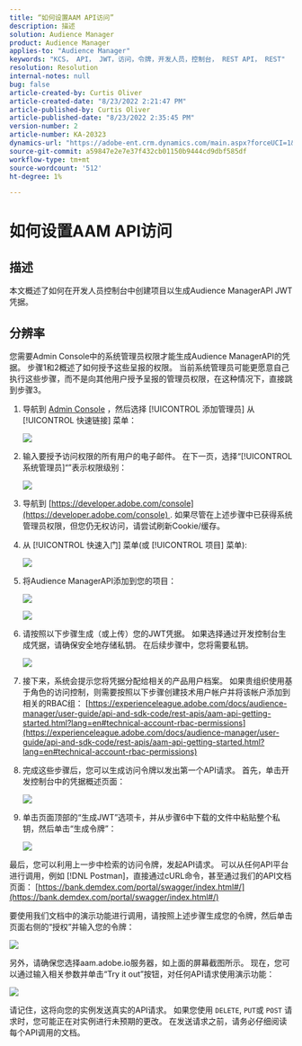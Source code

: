```yaml
---
title: “如何设置AAM API访问”
description: 描述
solution: Audience Manager
product: Audience Manager
applies-to: "Audience Manager"
keywords: "KCS， API， JWT，访问，令牌，开发人员，控制台， REST API， REST"
resolution: Resolution
internal-notes: null
bug: false
article-created-by: Curtis Oliver
article-created-date: "8/23/2022 2:21:47 PM"
article-published-by: Curtis Oliver
article-published-date: "8/23/2022 2:35:45 PM"
version-number: 2
article-number: KA-20323
dynamics-url: "https://adobe-ent.crm.dynamics.com/main.aspx?forceUCI=1&pagetype=entityrecord&etn=knowledgearticle&id=494ec7ea-ee22-ed11-b83e-0022480868ff"
source-git-commit: a59847e2e7e37f432cb01150b9444cd9dbf585df
workflow-type: tm+mt
source-wordcount: '512'
ht-degree: 1%

---
```


# 如何设置AAM API访问

## 描述

本文概述了如何在开发人员控制台中创建项目以生成Audience ManagerAPI JWT凭据。

## 分辨率

您需要Admin Console中的系统管理员权限才能生成Audience ManagerAPI的凭据。 步骤1和2概述了如何授予这些呈报的权限。 当前系统管理员可能更愿意自己执行这些步骤，而不是向其他用户授予呈报的管理员权限，在这种情况下，直接跳到步骤3。

1. 导航到 [Admin Console](https://adminconsole.adobe.com/) ，然后选择 [!UICONTROL 添加管理员] 从 [!UICONTROL 快速链接] 菜单：

   ![](assets/27c759f0-4418-ed11-b83e-0022480868ff.png)

1. 输入要授予访问权限的所有用户的电子邮件。 在下一页，选择“[!UICONTROL 系统管理员]“”表示权限级别：

   ![](assets/4eaf764b-4518-ed11-b83e-0022480868ff.png)

1. 导航到 [https://developer.adobe.com/console](https://developer.adobe.com/console) . 如果尽管在上述步骤中已获得系统管理员权限，但您仍无权访问，请尝试刷新Cookie/缓存。

1. 从 [!UICONTROL 快速入门] 菜单(或 [!UICONTROL 项目] 菜单):

   ![](assets/363a9d79-1418-ed11-b83e-0022480868ff.png)

1. 将Audience ManagerAPI添加到您的项目：

   ![](assets/a06e1ebd-1418-ed11-b83e-0022480868ff.png)

   ![](assets/26768505-1518-ed11-b83e-0022480868ff.png)

1. 请按照以下步骤生成（或上传）您的JWT凭据。 如果选择通过开发控制台生成凭据，请确保安全地存储私钥。 在后续步骤中，您将需要私钥。 

   ![](assets/d7e73a64-1518-ed11-b83e-0022480868ff.png)

1. 接下来，系统会提示您将凭据分配给相关的产品用户档案。 如果贵组织使用基于角色的访问控制，则需要按照以下步骤创建技术用户帐户并将该帐户添加到相关的RBAC组： [https://experienceleague.adobe.com/docs/audience-manager/user-guide/api-and-sdk-code/rest-apis/aam-api-getting-started.html?lang=en#technical-account-rbac-permissions](https://experienceleague.adobe.com/docs/audience-manager/user-guide/api-and-sdk-code/rest-apis/aam-api-getting-started.html?lang=en#technical-account-rbac-permissions)

1. 完成这些步骤后，您可以生成访问令牌以发出第一个API请求。 首先，单击开发控制台中的凭据概述页面：

   ![](assets/f9ef434b-ef22-ed11-b83e-0022480868ff.png)

1. 单击页面顶部的“生成JWT”选项卡，并从步骤6中下载的文件中粘贴整个私钥，然后单击“生成令牌”：

   ![](assets/54d65c8d-ef22-ed11-b83e-0022480868ff.png)

最后，您可以利用上一步中检索的访问令牌，发起API请求。 可以从任何API平台进行调用，例如 [!DNL Postman]，直接通过cURL命令，甚至通过我们的API文档页面： [https://bank.demdex.com/portal/swagger/index.html#/](https://bank.demdex.com/portal/swagger/index.html#/)

要使用我们文档中的演示功能进行调用，请按照上述步骤生成您的令牌，然后单击页面右侧的“授权”并输入您的令牌：

![](assets/ba540b4f-f022-ed11-b83e-0022480868ff.png)

另外，请确保您选择aam.adobe.io服务器，如上面的屏幕截图所示。 现在，您可以通过输入相关参数并单击“Try it out”按钮，对任何API请求使用演示功能：

![](assets/0ef8197f-f022-ed11-b83e-0022480868ff.png)

请记住，这将向您的实例发送真实的API请求。 如果您使用 `DELETE`, `PUT`或 `POST` 请求时，您可能正在对实例进行未预期的更改。 在发送请求之前，请务必仔细阅读每个API调用的文档。


